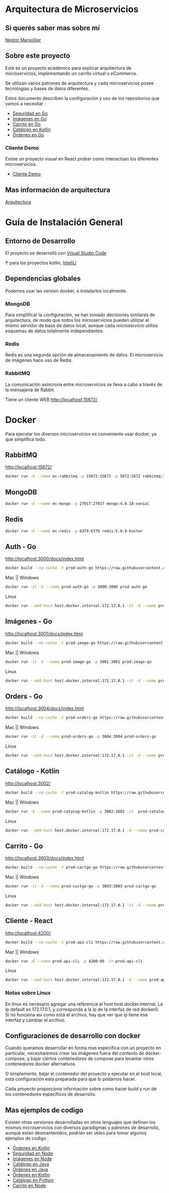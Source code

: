 # Arquitectura de Microservicios

## Si querés saber mas sobre mí

[Nestor Marsollier](https://github.com/nmarsollier/profile)

## Sobre este proyecto

Este es un proyecto académico para explicar arquitectura de microservicios, implementando un carrito virtual o eCommerce.

Se utilizan varios patrones de arquitectura y cada microservicios posee tecnologías y bases de datos diferentes.

Estos documento describen la configuración y uso de los repositorios que vamos a necesitar :

- [Seguridad en Go](https://github.com/nmarsollier/authgo)
- [Imágenes en Go](https://github.com/nmarsollier/imagego)
- [Carrito en Go](https://github.com/nmarsollier/cartgo)
- [Catálogo en Kotlin](https://github.com/nmarsollier/ecommerce_catalog_kotlin)
- [Órdenes en Go](https://github.com/nmarsollier/ordersgo)

### Cliente Demo

Existe un proyecto visual en React probar como interactúan los diferentes microservicios.

- [Cliente Demo](https://github.com/nmarsollier/ecommerce_api_client_react)

## Mas información de arquitectura

[Arquitectura](ARCHITECTURE.md)

# Guía de Instalación General

## Entorno de Desarrollo

El proyecto se desarrolló con [Visual Studio Code](https://code.visualstudio.com/download)

Y para los proyectos kotlin, [IntelliJ](https://www.jetbrains.com/idea/)

## Dependencias globales

Podemos usar las version docker, o instalarlos localmente.

### MongoDB

Para simplificar la configuración, se han tomado decisiones similares de arquitectura, de modo que todos los microservicios pueden utilizar el mismo servidor de base de datos local, aunque cada microservicio utiliza esquemas de datos totalmente independientes.

### Redis

Redis es una segunda opción de almacenamiento de datos. El microservicio de imágenes hace uso de Redis.

### RabbitMQ

La comunicación asíncrona entre microservicios se lleva a cabo a través de la mensajería de Rabbit.

Tiene un cliente WEB [http://localhost:15672/](http://localhost:15672/)

# Docker

Para ejecutar los diversos microservicios es conveniente usar docker, ya que simplifica todo.

## RabbitMQ

[http://localhost:15672/](http://localhost:15672/)

```bash
docker run -d --name ec-rabbitmq -p 15672:15672 -p 5672:5672 rabbitmq:3.8.3-management
```

## MongoDB

```bash
docker run -d --name ec-mongo -p 27017:27017 mongo:4.0.18-xenial
```

## Redis

```bash
docker run -d --name ec-redis -p 6379:6379 redis:5.0.9-buster
```

## Auth - Go

[http://localhost:3000/docs/index.html](http://localhost:3000/docs/index.html)

```bash
docker build --no-cache -t prod-auth-go https://raw.githubusercontent.com/nmarsollier/authgo/master/Dockerfile.prod
 ```

Mac || Windows
```bash
docker run -it -d --name prod-auth-go -p 3000:3000 prod-auth-go
 ```

Linux
```bash
docker run --add-host host.docker.internal:172.17.0.1 -it -d --name prod-auth-go -p 3000:3000 prod-auth-go
```

## Imágenes - Go

[http://localhost:3001/docs/index.html](http://localhost:3001/docs/index.html)

```bash
docker build --no-cache -t prod-image-go https://raw.githubusercontent.com/nmarsollier/imagego/master/Dockerfile.prod
 ```

Mac || Windows
```bash
docker run -it -d --name prod-image-go -p 3001:3001 prod-image-go
 ```

Linux
```bash
docker run --add-host host.docker.internal:172.17.0.1 -it -d --name prod-image-go -p 3001:3001 prod-image-go
 ```

## Orders - Go

[http://localhost:3004/docs/index.html](http://localhost:3004/docs/index.html)

```bash
docker build --no-cache -t prod-orders-go https://raw.githubusercontent.com/nmarsollier/ordersgo/master/Dockerfile.prod
 ```

Mac || Windows
```bash
docker run -it -d --name prod-orders-go -p 3004:3004 prod-orders-go
 ```

Linux
```bash
docker run --add-host host.docker.internal:172.17.0.1 -it -d --name prod-orders-go -p 3004:3004 prod-orders-go
 ```

## Catálogo - Kotlin

[http://localhost:3002/](http://localhost:3002/)

```bash
docker build --no-cache -t prod-catalog-kotlin https://raw.githubusercontent.com/nmarsollier/ecommerce_catalog_kotlin/main/Dockerfile.prod
 ```

Mac || Windows
```bash
docker run -d --name prod-catalog-kotlin -p 3002:3002 -it  prod-catalog-kotlin
 ```

Linux
```bash
docker run --add-host host.docker.internal:172.17.0.1 -d --name prod-catalog-kotlin -p 3002:3002 -it  prod-catalog-kotlin
 ```

## Carrito - Go

[http://localhost:3003/docs/index.html](http://localhost:3003/docs/index.html)

```bash
docker build --no-cache -t prod-cartgo-go https://raw.githubusercontent.com/nmarsollier/cartgo/master/Dockerfile.prod
 ```

Mac || Windows
```bash
docker run -it -d --name prod-cartgo-go -p 3003:3003 prod-cartgo-go
 ```

Linux
```bash
docker run --add-host host.docker.internal:172.17.0.1 -it -d --name prod-cartgo-go -p 3003:3003 prod-cartgo-go
 ```

## Cliente - React

[http://localhost:4200/](http://localhost:4200/)

```bash
docker build --no-cache -t prod-api-cli https://raw.githubusercontent.com/nmarsollier/ecommerce_api_client_react/master/Dockerfile.prod
 ```

Mac || Windows
```bash
docker run -d --name prod-api-cli -p 4200:80 -it prod-api-cli
 ```

Linux
```bash
docker run --add-host host.docker.internal:172.17.0.1 -d --name prod-api-cli -p 4200:80 -it  prod-api-cli
 ```

### Notas sobre Linux

En linux es necesario agregar una referencia al host host.docker.internal.
La ip default es 172.17.0.1, y corresponde a la ip de la interfaz de red docker0.
Si no funciona asi como está el archivo, hay que ver que ip tiene esa interfaz y cambiar el archivo.

## Configuraciones de desarrollo con docker

Cuando queramos desarrollar en forma mas especifica con un proyecto en particular, necesitaremos crear las imágenes fuera del contexto de docker-compose, y bajar ciertos contenedores de compose para levantar otros contenedores docker alternativos.

O simplemente, bajar el contenedor del proyecto y ejecutar en el host local, esta configuración esta preparada para que lo podamos hacer.

Cada proyecto proporciona información sobre como hacer build y run de los contenedores específicos de desarrollo.

## Mas ejemplos de codigo

Existen otras versiones desarrolladas en otros lenguajes que definen los mismos microservicios con diversos paradigmas y patrones de desarrollo, aunque estan desmantenidos, podrían ser utiles para tomar algunos ejemplos de codigo :

- [Órdenes en Kotlin](https://github.com/nmarsollier/ecommerce_order_kotlin)
- [Seguridad en Node](https://github.com/nmarsollier/ecommerce_auth_node)
- [Imágenes en Node](https://github.com/nmarsollier/ecommerce_image_node)
- [Catálogo en Java](https://github.com/nmarsollier/ecommerce_catalog_java)
- [Órdenes en Java](https://github.com/nmarsollier/ecommerce_order_java)
- [Órdenes en Kotlin](https://github.com/nmarsollier/ecommerce_order_kotlin)
- [Catálogo en Python](https://github.com/nmarsollier/ecommerce_catalog_python)
- [Carrito en Node](https://github.com/nmarsollier/ecommerce_cart_node)
